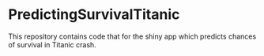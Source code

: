 # PredictingSurvivalTitanic
This repository contains code that for the shiny app which predicts chances of survival in Titanic crash.

